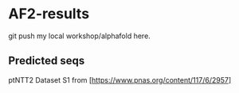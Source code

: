 # AF2-results
git push my local workshop/alphafold here.
## Predicted seqs
ptNTT2
Dataset S1 from [https://www.pnas.org/content/117/6/2957]
